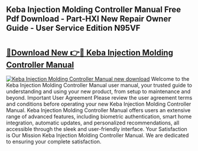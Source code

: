 ## Keba Injection Molding Controller Manual Free Pdf Download - Part-HXI New Repair Owner Guide - User Service Edition N95VF

# <h2><a href="http://cf1198.oget.top/?id=Keba+Injection+Molding+Controller+Manual">🔗Download New 👉🔴 Keba Injection Molding Controller Manual</a></h2>

[![Keba Injection Molding Controller Manual new download](https://i.imgur.com/5g1atiW.png)](http://cf1198.oget.top/?id=Keba+Injection+Molding+Controller+Manual)
Welcome to the Keba Injection Molding Controller Manual user manual, your trusted guide to understanding and using your new product, from setup to maintenance and beyond. Important User Agreement Please review the user agreement terms and conditions before operating your new Keba Injection Molding Controller Manual. Keba Injection Molding Controller Manual offers users an extensive range of advanced features, including biometric authentication, smart home integration, automatic updates, and personalized recommendations, all accessible through the sleek and user-friendly interface. Your Satisfaction is Our Mission Keba Injection Molding Controller Manual. We are dedicated to ensuring your complete satisfaction.
